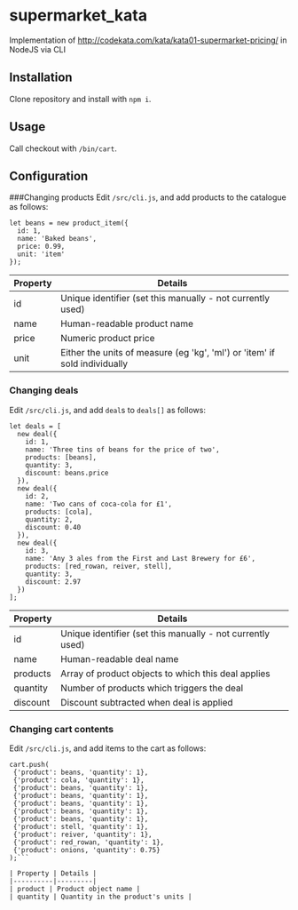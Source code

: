 # supermarket_kata
Implementation of http://codekata.com/kata/kata01-supermarket-pricing/ in NodeJS via CLI

## Installation
Clone repository and install with `npm i`.

## Usage
Call checkout with `/bin/cart`.

## Configuration

###Changing products
Edit `/src/cli.js`, and add products to the catalogue as follows:

```
let beans = new product_item({
  id: 1, 
  name: 'Baked beans', 
  price: 0.99,
  unit: 'item'
});
```

| Property | Details |
|----------|---------|
| id | Unique identifier (set this manually - not currently used) |
| name | Human-readable product name |
| price | Numeric product price |
| unit | Either the units of measure (eg 'kg', 'ml') or 'item' if sold individually |

### Changing deals
Edit `/src/cli.js`, and add `deal`s to `deals[]` as follows:

```
let deals = [
  new deal({
    id: 1,
    name: 'Three tins of beans for the price of two', 
    products: [beans],
    quantity: 3,
    discount: beans.price
  }),
  new deal({
    id: 2,
    name: 'Two cans of coca-cola for £1', 
    products: [cola],
    quantity: 2,
    discount: 0.40
  }),
  new deal({
    id: 3,
    name: 'Any 3 ales from the First and Last Brewery for £6', 
    products: [red_rowan, reiver, stell],
    quantity: 3,
    discount: 2.97
  })
];
```

| Property | Details |
|----------|---------|
| id | Unique identifier (set this manually - not currently used) |
| name | Human-readable deal name |
| products | Array of product objects to which this deal applies |
| quantity | Number of products which triggers the deal |
| discount | Discount subtracted when deal is applied |

### Changing cart contents
Edit `/src/cli.js`, and add items to the cart as follows:

```
cart.push(
 {'product': beans, 'quantity': 1},
 {'product': cola, 'quantity': 1},
 {'product': beans, 'quantity': 1},
 {'product': beans, 'quantity': 1},
 {'product': beans, 'quantity': 1},
 {'product': beans, 'quantity': 1},
 {'product': beans, 'quantity': 1},
 {'product': stell, 'quantity': 1},
 {'product': reiver, 'quantity': 1},
 {'product': red_rowan, 'quantity': 1},
 {'product': onions, 'quantity': 0.75}
);```

| Property | Details |
|----------|---------|
| product | Product object name |
| quantity | Quantity in the product's units |
